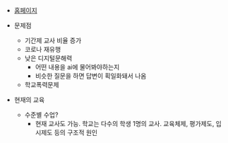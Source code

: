 - [홈페이지](https://www.moe.go.kr/main.do?s=moe)
- 문제점
    - 기간제 교사 비율 증가
    - 코로나 재유행
    - 낮은 디지털문해력
        - 어떤 내용을 ai에 물어봐야하는지
        - 비슷한 질문을 하면 답변이 획일화돼서 나옴
    - 학교폭력문제

- 현재의 교육
    - 수준별 수업?
        - 현재 교사도 가능. 학교는 다수의 학생 1명의 교사. 교육체제, 평가제도, 입시제도 등의 구조적 원인